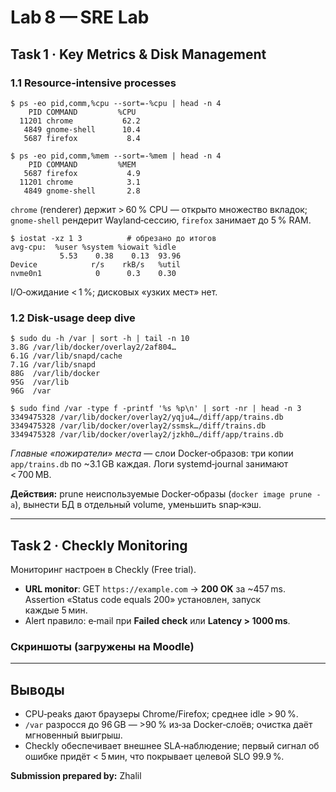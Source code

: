 # Lab 8 — SRE Lab

## Task 1 · Key Metrics & Disk Management

### 1.1 Resource‑intensive processes

```console
$ ps -eo pid,comm,%cpu --sort=-%cpu | head -n 4
    PID COMMAND         %CPU
  11201 chrome           62.2
   4849 gnome-shell      10.4
   5687 firefox           8.4

$ ps -eo pid,comm,%mem --sort=-%mem | head -n 4
    PID COMMAND         %MEM
   5687 firefox           4.9
  11201 chrome            3.1
   4849 gnome-shell       2.8
```

`chrome` (renderer) держит > 60 % CPU — открыто множество вкладок; `gnome-shell` рендерит Wayland‑сессию, `firefox` занимает до 5 % RAM.

```console
$ iostat -xz 1 3          # обрезано до итогов
avg-cpu:  %user %system %iowait %idle
           5.53    0.38    0.13  93.96
Device            r/s    rkB/s   %util
nvme0n1            0      0.3    0.30
```

I/O‑ожидание < 1 %; дисковых «узких мест» нет.

### 1.2 Disk‑usage deep dive

```console
$ sudo du -h /var | sort -h | tail -n 10
3.8G /var/lib/docker/overlay2/2af804…
6.1G /var/lib/snapd/cache
7.1G /var/lib/snapd
88G  /var/lib/docker
95G  /var/lib
96G  /var

$ sudo find /var -type f -printf '%s %p\n' | sort -nr | head -n 3
3349475328 /var/lib/docker/overlay2/yqju4…/diff/app/trains.db
3349475328 /var/lib/docker/overlay2/ssmsk…/diff/trains.db
3349475328 /var/lib/docker/overlay2/jzkh0…/diff/app/trains.db
```

*Главные «пожиратели» места* — слои Docker‑образов: три копии `app/trains.db` по \~3.1 GB каждая. Логи systemd‑journal занимают < 700 MB.

**Действия:** prune неиспользуемые Docker‑образы (`docker image prune -a`), вынести БД в отдельный volume, уменьшить snap‑кэш.

---

## Task 2 · Checkly Monitoring

Мониторинг настроен в Checkly (Free trial).

- **URL monitor**: GET `https://example.com`  →  **200 OK** за \~457 ms. Assertion «Status code equals 200» установлен, запуск каждые 5 мин.
- Alert правило: e‑mail при **Failed check** или **Latency > 1000 ms**.

### Скриншоты (загружены на Moodle)

&#x20;&#x20;

---

## Выводы

- CPU‑peaks дают браузеры Chrome/Firefox; среднее idle > 90 %.
- `/var` разросся до 96 GB — >90 % из‑за Docker‑слоёв; очистка даёт мгновенный выигрыш.
- Checkly обеспечивает внешнее SLA‑наблюдение; первый сигнал об ошибке придёт < 5 мин, что покрывает целевой SLO 99.9 %.

**Submission prepared by:** Zhalil

